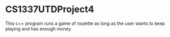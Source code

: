 # CS1337UTDProject4
This c++ program runs a game of roulette as long as the user wants to keep playing and has enough money
